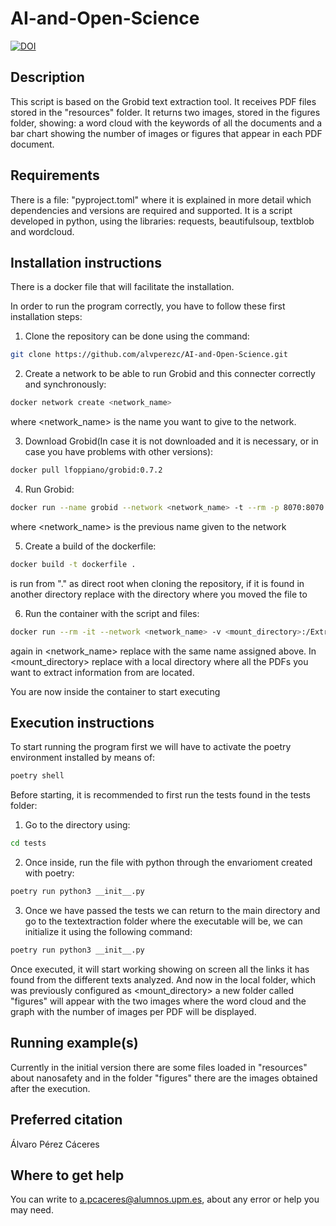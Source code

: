 # AI-and-Open-Science

[![DOI](https://zenodo.org/badge/599939336.svg)](https://zenodo.org/badge/latestdoi/599939336)

## Description

This script is based on the Grobid text extraction tool.  It receives PDF files stored in the "resources" folder. It returns two images, stored in the figures folder, showing: a word cloud with the keywords of all the documents and a bar chart showing the number of images or figures that appear in each PDF document.

## Requirements

There is a file: "pyproject.toml" where it is explained in more detail which dependencies and versions are required and supported. It is a script developed in python, using the libraries: requests, beautifulsoup, textblob and wordcloud.

## Installation instructions

There is a docker file that will facilitate the installation.

In order to run the program correctly, you have to follow these first installation steps:

1. Clone the repository can be done using the command:

```bash
git clone https://github.com/alvperezc/AI-and-Open-Science.git
```

2. Create a network to be able to run Grobid and this connecter correctly and synchronously:

```bash
docker network create <network_name>
```

where <network_name> is the name you want to give to the network.

3. Download Grobid(In case it is not downloaded and it is necessary, or in case you have problems with other versions):

```bash
docker pull lfoppiano/grobid:0.7.2
```

4. Run Grobid:

```bash
docker run --name grobid --network <network_name> -t --rm -p 8070:8070 lfoppiano/grobid:0.7.2
```

where <network_name> is the previous name given to the network

5. Create a build of the dockerfile:

```bash
docker build -t dockerfile . 
```

is run from "." as direct root when cloning the repository, if it is found in another directory replace with the directory where you moved the file to

6. Run the container with the script and files:

```bash
docker run --rm -it --network <network_name> -v <mount_directory>:/ExtractText/resources dockerfile
```

again in <network_name> replace with the same name assigned above. In <mount_directory> replace with a local directory where all the PDFs you want to extract information from are located.

You are now inside the container to start executing

## Execution instructions

To start running the program first we will have to activate the poetry environment installed by means of:

```bash
poetry shell
```

Before starting, it is recommended to first run the tests found in the tests folder:

1. Go to the directory using:

```bash
cd tests
```

2. Once inside, run the file with python through the envarioment created with poetry:

```bash
poetry run python3 __init__.py
```

3. Once we have passed the tests we can return to the main directory and go to the textextraction folder where the executable will be, we can initialize it using the following command:

```bash
poetry run python3 __init__.py
```

Once executed, it will start working showing on screen all the links it has found from the different texts analyzed. And now in the local folder, which was previously configured as <mount_directory> a new folder called "figures" will appear with the two images where the word cloud and the graph with the number of images per PDF will be displayed.

## Running example(s)

Currently in the initial version there are some files loaded in "resources" about nanosafety and in the folder "figures" there are the images obtained after the execution.

## Preferred citation

Álvaro Pérez Cáceres

## Where to get help

You can write to a.pcaceres@alumnos.upm.es, about any error or help you may need.
